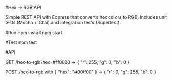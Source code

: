 #Hex → RGB API

Simple REST API with Express that converts hex colors to RGB.
Includes unit tests (Mocha + Chai) and integration tests (Supertest).

#Run
npm install
npm start

#Test
npm test

#API

GET /hex-to-rgb?hex=#ff0000 → { "r": 255, "g": 0, "b": 0 }

POST /hex-to-rgb with { "hex": "#00ff00" } → { "r": 0, "g": 255, "b": 0 }
